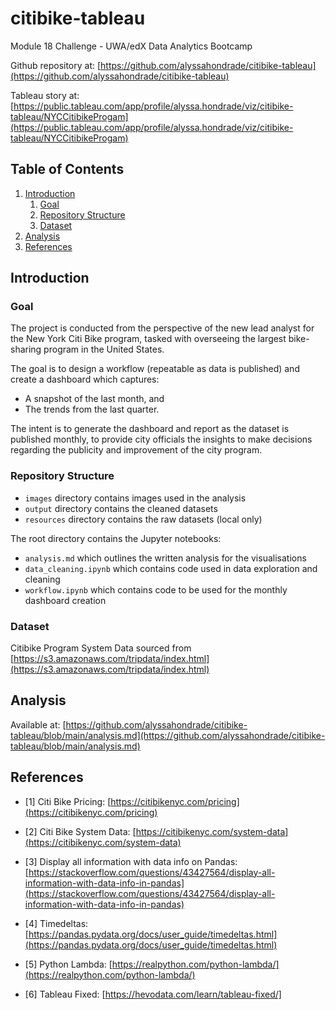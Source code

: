 # citibike-tableau
Module 18 Challenge - UWA/edX Data Analytics Bootcamp

Github repository at: [https://github.com/alyssahondrade/citibike-tableau](https://github.com/alyssahondrade/citibike-tableau)

Tableau story at: [https://public.tableau.com/app/profile/alyssa.hondrade/viz/citibike-tableau/NYCCitibikeProgam](https://public.tableau.com/app/profile/alyssa.hondrade/viz/citibike-tableau/NYCCitibikeProgam)

## Table of Contents
1. [Introduction](https://github.com/alyssahondrade/citibike-tableau/tree/main#introduction)
	1. [Goal](https://github.com/alyssahondrade/citibike-tableau/tree/main#goal)
	2. [Repository Structure](https://github.com/alyssahondrade/citibike-tableau/tree/main#repository-structure)
	3. [Dataset](https://github.com/alyssahondrade/citibike-tableau/tree/main#dataset)
2. [Analysis](https://github.com/alyssahondrade/citibike-tableau/tree/main#analysis)
3. [References](https://github.com/alyssahondrade/citibike-tableau/tree/main#references)


## Introduction

### Goal
The project is conducted from the perspective of the new lead analyst for the New York Citi Bike program, tasked with overseeing the largest bike-sharing program in the United States.

The goal is to design a workflow (repeatable as data is published) and create a dashboard which captures:
- A snapshot of the last month, and
- The trends from the last quarter.

The intent is to generate the dashboard and report as the dataset is published monthly, to provide city officials the insights to make decisions regarding the publicity and improvement of the city program.

### Repository Structure
- `images` directory contains images used in the analysis
- `output` directory contains the cleaned datasets
- `resources` directory contains the raw datasets (local only)

The root directory contains the Jupyter notebooks:
- `analysis.md` which outlines the written analysis for the visualisations
- `data_cleaning.ipynb` which contains code used in data exploration and cleaning
- `workflow.ipynb` which contains code to be used for the monthly dashboard creation

### Dataset
Citibike Program System Data sourced from [https://s3.amazonaws.com/tripdata/index.html](https://s3.amazonaws.com/tripdata/index.html)

## Analysis
Available at: [https://github.com/alyssahondrade/citibike-tableau/blob/main/analysis.md](https://github.com/alyssahondrade/citibike-tableau/blob/main/analysis.md)

## References
- [1] Citi Bike Pricing: [https://citibikenyc.com/pricing](https://citibikenyc.com/pricing)

- [2] Citi Bike System Data: [https://citibikenyc.com/system-data](https://citibikenyc.com/system-data)

- [3] Display all information with data info on Pandas: [https://stackoverflow.com/questions/43427564/display-all-information-with-data-info-in-pandas](https://stackoverflow.com/questions/43427564/display-all-information-with-data-info-in-pandas)

- [4] Timedeltas: [https://pandas.pydata.org/docs/user_guide/timedeltas.html](https://pandas.pydata.org/docs/user_guide/timedeltas.html)

- [5] Python Lambda: [https://realpython.com/python-lambda/](https://realpython.com/python-lambda/)

- [6] Tableau Fixed: [https://hevodata.com/learn/tableau-fixed/]
